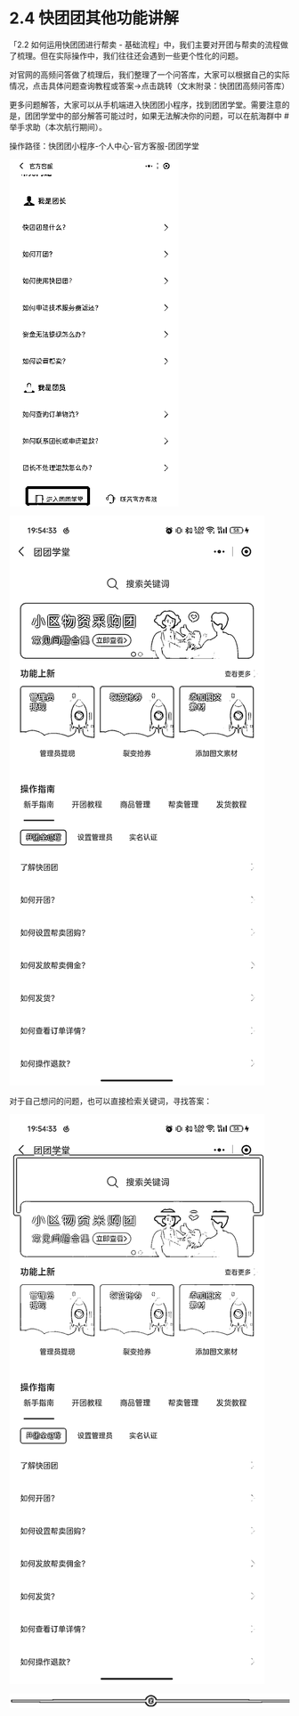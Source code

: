 # 2.4 快团团其他功能讲解

「2.2 如何运用快团团进行帮卖 - 基础流程」中，我们主要对开团与帮卖的流程做了梳理。但在实际操作中，我们往往还会遇到一些更个性化的问题。

对官网的高频问答做了梳理后，我们整理了一个问答库，大家可以根据自己的实际情况，点击具体问题查询教程或答案→点击跳转（文末附录：快团团高频问答库）

更多问题解答，大家可以从手机端进入快团团小程序，找到团团学堂。需要注意的是，团团学堂中的部分解答可能过时，如果无法解决你的问题，可以在航海群中 #举手求助（本次航行期间）。

操作路径：快团团小程序-个人中心-官方客服-团团学堂

![](img/9969f639be4c7708891f14f22090f09f.png)

![](img/44fcc51ef6112b56cf7c904408e41041.png)

对于自己想问的问题，也可以直接检索关键词，寻找答案：

![](img/84d6f97ed58cf481b95bbe9482ebcbbb.png)

![](img/dd92b07373c3325b41989991c0898588.png)